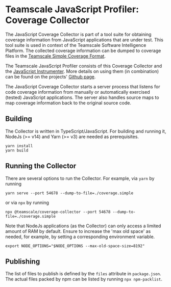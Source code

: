 # Teamscale JavaScript Profiler: Coverage Collector

The JavaScript Coverage Collector is part of a tool suite for obtaining
coverage information from JavaScript applications that are under test.
This tool suite is used in context of the Teamscale Software Intelligence Platform. 
The collected coverage information can be dumped to coverage 
files in the [Teamscale Simple Coverage Format](https://docs.teamscale.com/reference/upload-formats-and-samples/).

The Teamscale JavaScript Profiler consists of this Coverage Collector and the
[JavaScript Instrumenter](https://www.npmjs.com/package/@teamscale/javascript-instrumenter).
More details on using them (in combination) can be found 
on the projects' [Github page](https://github.com/cqse/teamscale-javascript-profiler/).

The JavaScript Coverage Collector starts a server process that listens for 
code coverage information from manually or automatically exercised (tested) 
JavaScript applications. The server also handles source maps to map coverage 
information back to the original source code.

## Building

The Collector is written in TypeScript/JavaScript. For building and running it,
NodeJs (>= v14) and Yarn (>= v3) are needed as prerequisites.

```
yarn install
yarn build
```

## Running the Collector

There are several options to run the Collector. For example, via `yarn` by running

```
yarn serve --port 54678 --dump-to-file=./coverage.simple
```

or via `npx` by running

```
npx @teamscale/coverage-collector --port 54678 --dump-to-file=./coverage.simple
```

Note that NodeJs applications (as the Collector) can only access a limited
amount of RAM by default. Ensure to increase the 'max old space' as needed,
for example, by setting a corresponding environment variable.

```
export NODE_OPTIONS="$NODE_OPTIONS --max-old-space-size=8192"
```

## Publishing

The list of files to publish is defined by the `files` attribute in `package.json`.
The actual files packed by npm can be listed by running `npx npm-packlist`.

